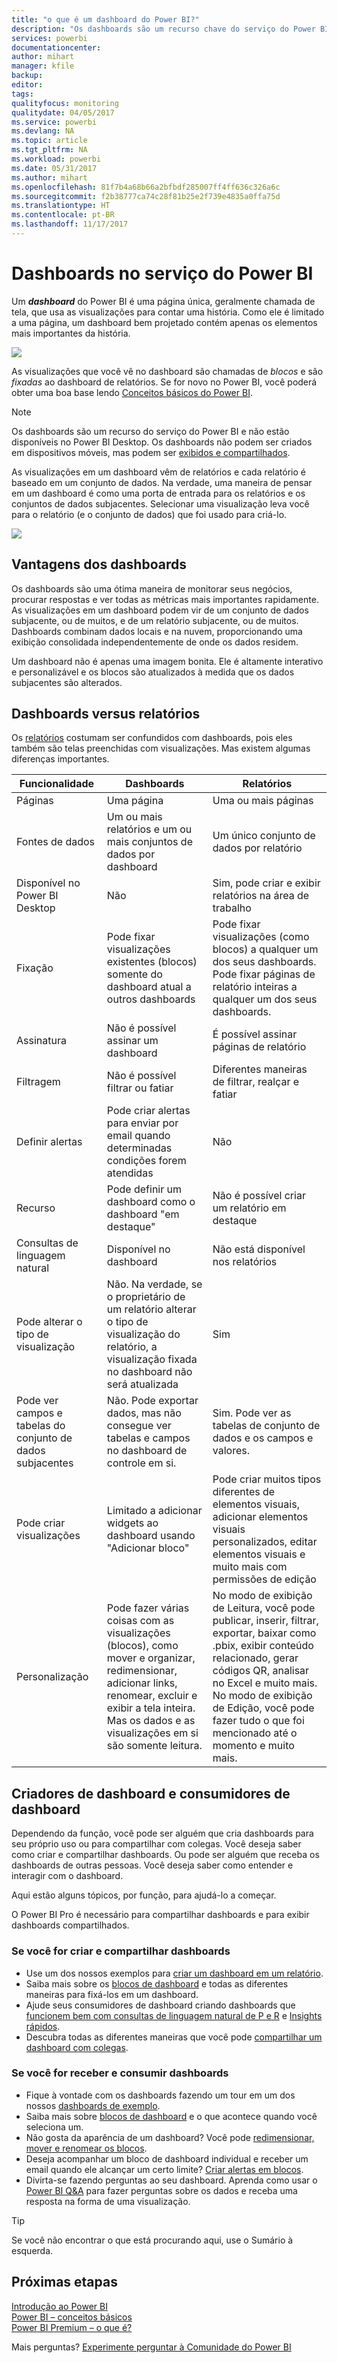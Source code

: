 ```yaml
---
title: "o que é um dashboard do Power BI?"
description: "Os dashboards são um recurso chave do serviço do Power BI."
services: powerbi
documentationcenter: 
author: mihart
manager: kfile
backup: 
editor: 
tags: 
qualityfocus: monitoring
qualitydate: 04/05/2017
ms.service: powerbi
ms.devlang: NA
ms.topic: article
ms.tgt_pltfrm: NA
ms.workload: powerbi
ms.date: 05/31/2017
ms.author: mihart
ms.openlocfilehash: 81f7b4a68b66a2bfbdf285007ff4ff636c326a6c
ms.sourcegitcommit: f2b38777ca74c28f81b25e2f739e4835a0ffa75d
ms.translationtype: HT
ms.contentlocale: pt-BR
ms.lasthandoff: 11/17/2017
---
```

# <a name="dashboards-in-power-bi-service"></a>Dashboards no serviço do Power BI

Um ***dashboard*** do Power BI é uma página única, geralmente chamada de tela, que usa as visualizações para contar uma história. Como ele é limitado a uma página, um dashboard bem projetado contém apenas os elementos mais importantes da história.

![](media/service-dashboards/power-bi-dashboard2.png)

As visualizações que você vê no dashboard são chamadas de *blocos* e são *fixadas* ao dashboard de relatórios. Se for novo no Power BI, você poderá obter uma boa base lendo [Conceitos básicos do Power BI](service-basic-concepts.md).

> [!NOTE]
> Os dashboards são um recurso do serviço do Power BI e não estão disponíveis no Power BI Desktop. Os dashboards não podem ser criados em dispositivos móveis, mas podem ser [exibidos e compartilhados](mobile-apps-view-dashboard.md).
> 
> 

As visualizações em um dashboard vêm de relatórios e cada relatório é baseado em um conjunto de dados. Na verdade, uma maneira de pensar em um dashboard é como uma porta de entrada para os relatórios e os conjuntos de dados subjacentes. Selecionar uma visualização leva você para o relatório (e o conjunto de dados) que foi usado para criá-lo.

![](media/service-dashboards/power-bi-diagram.png)

## <a name="advantages-of-dashboards"></a>Vantagens dos dashboards
Os dashboards são uma ótima maneira de monitorar seus negócios, procurar respostas e ver todas as métricas mais importantes rapidamente. As visualizações em um dashboard podem vir de um conjunto de dados subjacente, ou de muitos, e de um relatório subjacente, ou de muitos. Dashboards combinam dados locais e na nuvem, proporcionando uma exibição consolidada independentemente de onde os dados residem.

Um dashboard não é apenas uma imagem bonita. Ele é altamente interativo e personalizável e os blocos são atualizados à medida que os dados subjacentes são alterados.

## <a name="dashboards-versus-reports"></a>Dashboards versus relatórios
Os [relatórios](service-reports.md) costumam ser confundidos com dashboards, pois eles também são telas preenchidas com visualizações. Mas existem algumas diferenças importantes.

| **Funcionalidade** | **Dashboards** | **Relatórios** |
| --- | --- | --- |
| Páginas |Uma página |Uma ou mais páginas |
| Fontes de dados |Um ou mais relatórios e um ou mais conjuntos de dados por dashboard |Um único conjunto de dados por relatório |
| Disponível no Power BI Desktop |Não |Sim, pode criar e exibir relatórios na área de trabalho |
| Fixação |Pode fixar visualizações existentes (blocos) somente do dashboard atual a outros dashboards |Pode fixar visualizações (como blocos) a qualquer um dos seus dashboards. Pode fixar páginas de relatório inteiras a qualquer um dos seus dashboards. |
| Assinatura |Não é possível assinar um dashboard |É possível assinar páginas de relatório |
| Filtragem |Não é possível filtrar ou fatiar |Diferentes maneiras de filtrar, realçar e fatiar |
| Definir alertas |Pode criar alertas para enviar por email quando determinadas condições forem atendidas |Não |
| Recurso |Pode definir um dashboard como o dashboard "em destaque" |Não é possível criar um relatório em destaque |
| Consultas de linguagem natural |Disponível no dashboard |Não está disponível nos relatórios |
| Pode alterar o tipo de visualização |Não. Na verdade, se o proprietário de um relatório alterar o tipo de visualização do relatório, a visualização fixada no dashboard não será atualizada |Sim |
| Pode ver campos e tabelas do conjunto de dados subjacentes |Não. Pode exportar dados, mas não consegue ver tabelas e campos no dashboard de controle em si. |Sim. Pode ver as tabelas de conjunto de dados e os campos e valores. |
| Pode criar visualizações |Limitado a adicionar widgets ao dashboard usando "Adicionar bloco" |Pode criar muitos tipos diferentes de elementos visuais, adicionar elementos visuais personalizados, editar elementos visuais e muito mais com permissões de edição |
| Personalização |Pode fazer várias coisas com as visualizações (blocos), como mover e organizar, redimensionar, adicionar links, renomear, excluir e exibir a tela inteira. Mas os dados e as visualizações em si são somente leitura. |No modo de exibição de Leitura, você pode publicar, inserir, filtrar, exportar, baixar como .pbix, exibir conteúdo relacionado, gerar códigos QR, analisar no Excel e muito mais.  No modo de exibição de Edição, você pode fazer tudo o que foi mencionado até o momento e muito mais. |

## <a name="dashboard-creators-and-dashboard-consumers"></a>Criadores de dashboard e consumidores de dashboard
Dependendo da função, você pode ser alguém que cria dashboards para seu próprio uso ou para compartilhar com colegas. Você deseja saber como criar e compartilhar dashboards. Ou pode ser alguém que receba os dashboards de outras pessoas. Você deseja saber como entender e interagir com o dashboard.

Aqui estão alguns tópicos, por função, para ajudá-lo a começar.

O Power BI Pro é necessário para compartilhar dashboards e para exibir dashboards compartilhados.

### <a name="if-you-will-be-creating-and-sharing-dashboards"></a>Se você for criar e compartilhar dashboards
* Use um dos nossos exemplos para [criar um dashboard em um relatório](service-dashboard-create.md).
* Saiba mais sobre os [blocos de dashboard](service-dashboard-tiles.md) e todas as diferentes maneiras para fixá-los em um dashboard.
* Ajude seus consumidores de dashboard criando dashboards que [funcionem bem com consultas de linguagem natural de P e R](service-prepare-data-for-q-and-a.md) e [Insights rápidos](service-insights-optimize.md).
* Descubra todas as diferentes maneiras que você pode [compartilhar um dashboard com colegas](service-how-to-collaborate-distribute-dashboards-reports.md).

### <a name="if-you-will-be-receiving-and-consuming-dashboards"></a>Se você for receber e consumir dashboards
* Fique à vontade com os dashboards fazendo um tour em um dos nossos [dashboards de exemplo](sample-tutorial-connect-to-the-samples.md).
* Saiba mais sobre [blocos de dashboard](service-dashboard-tiles.md) e o que acontece quando você seleciona um.
* Não gosta da aparência de um dashboard?  Você pode [redimensionar, mover e renomear os blocos](service-dashboard-edit-tile.md).
* Deseja acompanhar um bloco de dashboard individual e receber um email quando ele alcançar um certo limite? [Criar alertas em blocos](service-set-data-alerts.md).
* Divirta-se fazendo perguntas ao seu dashboard. Aprenda como usar o [Power BI Q&A](service-how-to-q-and-a.md) para fazer perguntas sobre os dados e receba uma resposta na forma de uma visualização.

> [!TIP]
> Se você não encontrar o que está procurando aqui, use o Sumário à esquerda.
> 
> 

## <a name="next-steps"></a>Próximas etapas
[Introdução ao Power BI](service-get-started.md)  
[Power BI – conceitos básicos](service-basic-concepts.md)  
[Power BI Premium – o que é?](service-premium.md)  

Mais perguntas? [Experimente perguntar à Comunidade do Power BI](http://community.powerbi.com/)

